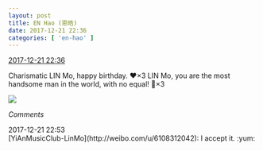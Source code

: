 ```yaml
---
layout: post
title: EN Hao (恩皓)
date: 2017-12-21 22:36
categories: [ 'en-hao' ]
---
```


<div class="weibo-info">
  <a href="https://weibo.com/6346318257/FAITGgZ8U">2017-12-21 22:36</a>
</div>

Charismatic LIN Mo, happy birthday. :heart:×3 LIN Mo, you are the most handsome man in the world, with no equal! :tada:×3

<!-- more -->

<a href="https://wx4.sinaimg.cn/mw690/006VuvhTgy1fmorkzordmj31zk1hru0z.jpg">
  <img class="weibo-pic-preview-h" src="http://wx4.sinaimg.cn/orj360/006VuvhTgy1fmorkzordmj31zk1hru0z.jpg" />
</a>

*Comments*

<div class="weibo-info">2017-12-21 22:53</div>
[YiAnMusicClub-LinMo](http://weibo.com/u/6108312042): I accept it. :yum:
